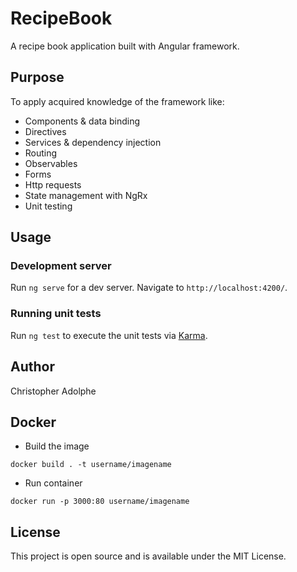 # RecipeBook

A recipe book application built with Angular framework.

## Purpose

To apply acquired knowledge of the framework like:

- Components & data binding
- Directives
- Services & dependency injection
- Routing
- Observables
- Forms
- Http requests
- State management with NgRx
- Unit testing

## Usage

### Development server

Run `ng serve` for a dev server. Navigate to `http://localhost:4200/`.

### Running unit tests

Run `ng test` to execute the unit tests via [Karma](https://karma-runner.github.io).

## Author

Christopher Adolphe

## Docker

- Build the image

```
docker build . -t username/imagename
```

- Run container

```
docker run -p 3000:80 username/imagename
```

## License

This project is open source and is available under the MIT License.
